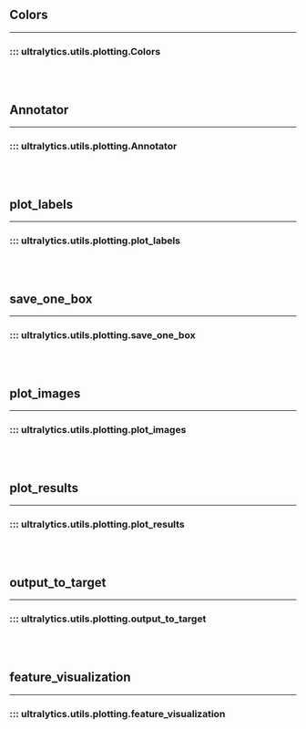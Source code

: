 ## Colors
---
### ::: ultralytics.utils.plotting.Colors
<br><br>

## Annotator
---
### ::: ultralytics.utils.plotting.Annotator
<br><br>

## plot_labels
---
### ::: ultralytics.utils.plotting.plot_labels
<br><br>

## save_one_box
---
### ::: ultralytics.utils.plotting.save_one_box
<br><br>

## plot_images
---
### ::: ultralytics.utils.plotting.plot_images
<br><br>

## plot_results
---
### ::: ultralytics.utils.plotting.plot_results
<br><br>

## output_to_target
---
### ::: ultralytics.utils.plotting.output_to_target
<br><br>

## feature_visualization
---
### ::: ultralytics.utils.plotting.feature_visualization
<br><br>

